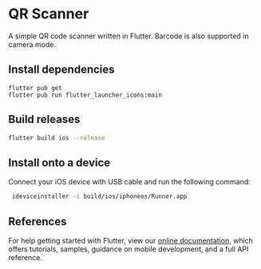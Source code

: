 # QR Scanner

A simple QR code scanner written in Flutter. Barcode is also supported in camera mode.

## Install dependencies

```
flutter pub get
flutter pub run flutter_launcher_icons:main
```

## Build releases
```bash
flutter build ios --release
```

## Install onto a device
Connect your iOS device with USB cable and run the following command:
```bash
 ideviceinstaller -i build/ios/iphoneos/Runner.app
```

## References
For help getting started with Flutter, view our
[online documentation](https://flutter.dev/docs), which offers tutorials,
samples, guidance on mobile development, and a full API reference.
